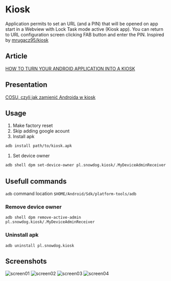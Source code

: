 # Kiosk

Application permits to set an URL (and a PIN) that will be opened on app start in a Webview with Lock Task mode active (Kiosk app). You can return to URL configuration screen clicking FAB button and enter the PIN.
Inspired by [mrugacz95/kiosk](https://github.com/mrugacz95/kiosk)

## Article

[HOW TO TURN YOUR ANDROID APPLICATION INTO A KIOSK](https://snow.dog/blog/kiosk-mode-android/)

## Presentation

[COSU, czyli jak zamienić Androida w kiosk](https://drive.google.com/file/d/1uAX11bXR8aC-sg5VlybGaHo0vmuIw93l/view?usp=sharing)

## Usage

1. Make factory reset
2. Skip adding google acount
3. Install apk

```bash
adb install path/to/kiosk.apk
```

1. Set device owner

```bash
adb shell dpm set-device-owner pl.snowdog.kiosk/.MyDeviceAdminReceiver
```

## Usefull commands

`adb` command location `$HOME/Android/Sdk/platform-tools/adb`


### Remove device owner
```
adb shell dpm remove-active-admin pl.snowdog.kiosk/.MyDeviceAdminReceiver
```
### Uninstall apk
```
adb uninstall pl.snowdog.kiosk
```

## Screenshots

![screen01](https://user-images.githubusercontent.com/29949267/193298639-4faa5671-54b1-4abc-a025-56c487401ca8.png)
![screen02](https://user-images.githubusercontent.com/29949267/193298776-ab5d60af-e82f-4dfc-b09e-7dea18a66c72.png)
![screen03](https://user-images.githubusercontent.com/29949267/193298825-58ab131d-12c2-4450-9a5a-80c5ff148748.png)
![screen04](https://user-images.githubusercontent.com/29949267/193298859-15bbe6bf-0f97-4007-8ba7-3938815b9edf.png)

